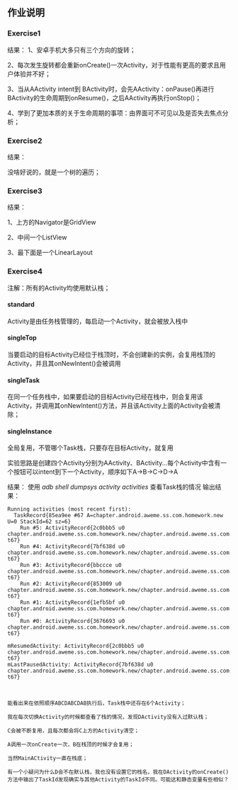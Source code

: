 ## 作业说明

### Exercise1
结果：
 1、安卓手机大多只有三个方向的旋转；
 
 2、每次发生旋转都会重新onCreate()一次Activity，对于性能有更高的要求且用户体验并不好；
 
 3、当从AActivity intent到 BActivity时，会先AActivity：onPause()再进行BActivity的生命周期到onResume()，之后AActivity再执行onStop()；
 
 4、学到了更加本质的关于生命周期的事项：由界面可不可见以及是否失去焦点分析；
   
### Exercise2
结果：

  没啥好说的，就是一个树的遍历；
  
### Exercise3
结果：

  1、上方的Navigator是GridView
  
  2、中间一个ListView
  
  3、最下面是一个LinearLayout
 
 ### Exercise4
 
 注解：所有的Activity均使用默认栈；
 
 #### standard
 Activity是由任务栈管理的，每启动一个Activity，就会被放入栈中
 
 #### singleTop
 当要启动的目标Activity已经位于栈顶时，不会创建新的实例，会复用栈顶的Activity，并且其onNewIntent()会被调用
 
 #### singleTask
 在同一个任务栈中，如果要启动的目标Activity已经在栈中，则会复用该Activity，并调用其onNewIntent()方法，并且该Activity上面的Activity会被清除；
 
 #### singleInstance
 全局复用，不管哪个Task栈，只要存在目标Activity，就复用
 
 实验思路是创建四个Activity分别为AActivity、BActivity...每个Activity中含有一个按钮可以intent到下一个Activity，顺序如下A->B->C->D->A
 
 结果：
  使用 _adb shell dumpsys activity activities_ 查看Task栈的情况
  输出结果：
    
    Running activities (most recent first):
      TaskRecord{85ea9ee #67 A=chapter.android.aweme.ss.com.homework.new U=0 StackId=62 sz=6}
        Run #5: ActivityRecord{2c0bbb5 u0 chapter.android.aweme.ss.com.homework.new/chapter.android.aweme.ss.com.homework.StartModle.BActivity t67}
        Run #4: ActivityRecord{7bf638d u0 chapter.android.aweme.ss.com.homework.new/chapter.android.aweme.ss.com.homework.StartModle.AActivity t67}
        Run #3: ActivityRecord{bbccce u0 chapter.android.aweme.ss.com.homework.new/chapter.android.aweme.ss.com.homework.StartModle.CActivity t67}
        Run #2: ActivityRecord{853009 u0 chapter.android.aweme.ss.com.homework.new/chapter.android.aweme.ss.com.homework.StartModle.BActivity t67}
        Run #1: ActivityRecord{1efb5bf u0 chapter.android.aweme.ss.com.homework.new/chapter.android.aweme.ss.com.homework.StartModle.AActivity t67}
        Run #0: ActivityRecord{3676693 u0 chapter.android.aweme.ss.com.homework.new/chapter.android.aweme.ss.com.homework.MainActivity t67}

    mResumedActivity: ActivityRecord{2c0bbb5 u0 chapter.android.aweme.ss.com.homework.new/chapter.android.aweme.ss.com.homework.StartModle.BActivity t67}
    mLastPausedActivity: ActivityRecord{7bf638d u0 chapter.android.aweme.ss.com.homework.new/chapter.android.aweme.ss.com.homework.StartModle.AActivity t67}
    
    
    
    能看出来在依照顺序ABCDABCDAB执行后，Task栈中还存在6个Activity；
    
    我在每次切换Activity的时候都查看了栈的情况，发现DActivity没有入过默认栈；
    
    C会被不断复用，且每次都会将C上方的Activity清空；
    
    A调用一次onCreate一次，B在栈顶的时候才会复用；
    
    当然MainACtivity一直在栈底；
    
    有一个小疑问为什么D会不在默认栈，我也没有设置它的栈名，我在DActivity的onCreate()方法中输出了TaskId发现确实与其他Activity的TaskId不同。可能这和静态变量有些相似？
    
